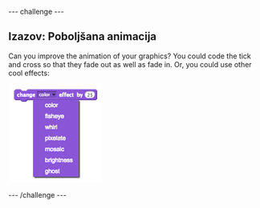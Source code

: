 \--- challenge \---

## Izazov: Poboljšana animacija

Can you improve the animation of your graphics? You could code the tick and cross so that they fade out as well as fade in. Or, you could use other cool effects:

![screenshot](images/brain-effects.png)

\--- /challenge \---